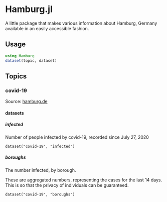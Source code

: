 # Hamburg.jl

A little package that makes various information about Hamburg, Germany available in an easily accessible fashion.

## Usage

```julia
using Hamburg
dataset(topic, dataset)
```

## Topics

### covid-19

Source: [hamburg.de](https://www.hamburg.de/corona-zahlen)

#### datasets

##### infected

Number of people infected by covid-19, recorded since July 27, 2020

`dataset("covid-19", "infected")`

##### boroughs

The number infected, by borough.

These are aggregated numbers, representing the cases for the last 14 days. This is so that the privacy of individuals can be guaranteed.

`dataset("covid-19", "boroughs")`
